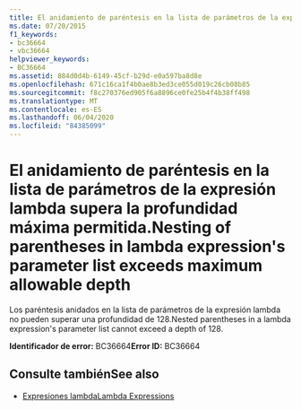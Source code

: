 ```yaml
---
title: El anidamiento de paréntesis en la lista de parámetros de la expresión lambda supera la profundidad máxima permitida.
ms.date: 07/20/2015
f1_keywords:
- bc36664
- vbc36664
helpviewer_keywords:
- BC36664
ms.assetid: 884d0d4b-6149-45cf-b29d-e0a597ba8d8e
ms.openlocfilehash: 671c16ca1f4b0ae8b3ed3ce055d019c26cb08b85
ms.sourcegitcommit: f8c270376ed905f6a8896ce0fe25b4f4b38ff498
ms.translationtype: MT
ms.contentlocale: es-ES
ms.lasthandoff: 06/04/2020
ms.locfileid: "84385099"
---
```

# <a name="nesting-of-parentheses-in-lambda-expressions-parameter-list-exceeds-maximum-allowable-depth"></a><span data-ttu-id="43ae9-102">El anidamiento de paréntesis en la lista de parámetros de la expresión lambda supera la profundidad máxima permitida.</span><span class="sxs-lookup"><span data-stu-id="43ae9-102">Nesting of parentheses in lambda expression's parameter list exceeds maximum allowable depth</span></span>
<span data-ttu-id="43ae9-103">Los paréntesis anidados en la lista de parámetros de la expresión lambda no pueden superar una profundidad de 128.</span><span class="sxs-lookup"><span data-stu-id="43ae9-103">Nested parentheses in a lambda expression's parameter list cannot exceed a depth of 128.</span></span>  
  
 <span data-ttu-id="43ae9-104">**Identificador de error:** BC36664</span><span class="sxs-lookup"><span data-stu-id="43ae9-104">**Error ID:** BC36664</span></span>  
  
## <a name="see-also"></a><span data-ttu-id="43ae9-105">Consulte también</span><span class="sxs-lookup"><span data-stu-id="43ae9-105">See also</span></span>

- [<span data-ttu-id="43ae9-106">Expresiones lambda</span><span class="sxs-lookup"><span data-stu-id="43ae9-106">Lambda Expressions</span></span>](../programming-guide/language-features/procedures/lambda-expressions.md)
